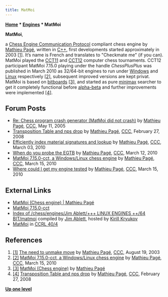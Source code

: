 ```yaml
---
title: MatMoi
---
```

**[Home](Home "Home") \* [Engines](Engines "Engines") \* MatMoi**


**MatMoi**,  

a [Chess Engine Communication Protocol](Chess_Engine_Communication_Protocol "Chess Engine Communication Protocol") compliant chess engine by [Mathieu Pagé](Mathieu_Pag%C3%A9 "Mathieu Pagé"), written in [C++](Cpp "Cpp"), first developments started approximately in 2003 <a id="cite-note-1" href="#cite-ref-1">[1]</a>. 
It’s name is French and translates to "Checkmate me" (if you can). MatMoi played the [CCT11](CCT11 "CCT11") and [CCT12](CCT12 "CCT12") computer chess tournaments. CCT12 participant MatMoi 7.15.0 playing under the handle *ChessPlusPlus* was published in March 2010 as 32/64-bit engines to run under [Windows](Windows "Windows") and [Linux](Linux "Linux") respectively 
<a id="cite-note-2" href="#cite-ref-2">[2]</a>, 
subsequent improved versions are kept privat. MatMoi is based on [bitboards](Bitboards "Bitboards") <a id="cite-note-3" href="#cite-ref-3">[3]</a>, and started as pure [minimax](Minimax "Minimax") searcher to get it completely functional before [alpha-beta](Alpha-Beta "Alpha-Beta") and further improvements were implemented 
<a id="cite-note-4" href="#cite-ref-4">[4]</a>.



## Forum Posts


* [Re: Chess program crash generator (MatMoi did not crash)](https://www.stmintz.com/ccc/index.php?id=425470) by [Mathieu Pagé](Mathieu_Pag%C3%A9 "Mathieu Pagé"), [CCC](CCC "CCC"), May 11, 2005
* [Transposition Table and nps drop](http://www.talkchess.com/forum/viewtopic.php?t=19867) by [Mathieu Pagé](Mathieu_Pag%C3%A9 "Mathieu Pagé"), [CCC](CCC "CCC"), February 27, 2008
* [Efficiently index material signatures and lookup](http://www.talkchess.com/forum/viewtopic.php?t=33035) by [Mathieu Pagé](Mathieu_Pag%C3%A9 "Mathieu Pagé"), [CCC](CCC "CCC"), March 03, 2010
* [When do you probe the EGTB](http://www.talkchess.com/forum/viewtopic.php?t=33222) by [Mathieu Pagé](Mathieu_Pag%C3%A9 "Mathieu Pagé"), [CCC](CCC "CCC"), March 12, 2010
* [MatMoi 7.15.0-cct, a Windows/Linux chess engine](http://www.talkchess.com/forum/viewtopic.php?t=33279) by [Mathieu Pagé](Mathieu_Pag%C3%A9 "Mathieu Pagé"), [CCC](CCC "CCC"), March 15, 2010
* [Where could I get my engine tested](http://www.talkchess.com/forum/viewtopic.php?t=33284) by [Mathieu Pagé](Mathieu_Pag%C3%A9 "Mathieu Pagé"), [CCC](CCC "CCC"), March 15, 2010


## External Links


* [MatMoi (Chess engine) | Mathieu Pagé](http://www.mathieupage.com/index.php/matmoi-chess-engine/)
* [MatMoi 7.15.0-cct](http://www.mathieupage.com/index.php/2010/03/15/matmoi-7-15-0-cct/)
* [Index of /chess/engines/Jim Ablett/+++ LINUX ENGINES ++/64 BIT/matmoi](http://kirr.homeunix.org/chess/engines/Jim%20Ablett/+++%20LINUX%20ENGINES%20++/64%20BIT/matmoi/) compiled by [Jim Ablett](Jim_Ablett "Jim Ablett"), hosted by [Kirill Kryukov](Kirill_Kryukov "Kirill Kryukov")
* [MatMoi](http://ccrl.chessdom.com/ccrl/404/cgi/compare_engines.cgi?family=MatMoi&print=Rating+list&print=Results+table&print=LOS+table&print=Ponder+hit+table&print=Eval+difference+table&print=Comopp+gamenum+table&print=Overlap+table&print=Score+with+common+opponents) in [CCRL 40/4](CCRL "CCRL")


## References


1. <a id="cite-ref-1" href="#cite-note-1">[1]</a> [The need to unmake move](https://www.stmintz.com/ccc/index.php?id=312031) by [Mathieu Pagé](Mathieu_Pag%C3%A9 "Mathieu Pagé"), [CCC](CCC "CCC"), August 19, 2003
2. <a id="cite-ref-2" href="#cite-note-2">[2]</a> [MatMoi 7.15.0-cct, a Windows/Linux chess engine](http://www.talkchess.com/forum/viewtopic.php?t=33279) by [Mathieu Pagé](Mathieu_Pag%C3%A9 "Mathieu Pagé"), [CCC](CCC "CCC"), March 15, 2010
3. <a id="cite-ref-3" href="#cite-note-3">[3]</a> [MatMoi (Chess engine)](http://mathieupage.com/?page_id=38) by [Mathieu Pagé](Mathieu_Pag%C3%A9 "Mathieu Pagé")
4. <a id="cite-ref-4" href="#cite-note-4">[4]</a> [Transposition Table and nps drop](http://www.talkchess.com/forum/viewtopic.php?t=19867) by [Mathieu Pagé](Mathieu_Pag%C3%A9 "Mathieu Pagé"), [CCC](CCC "CCC"), February 27, 2008

**[Up one level](Engines "Engines")**







 
